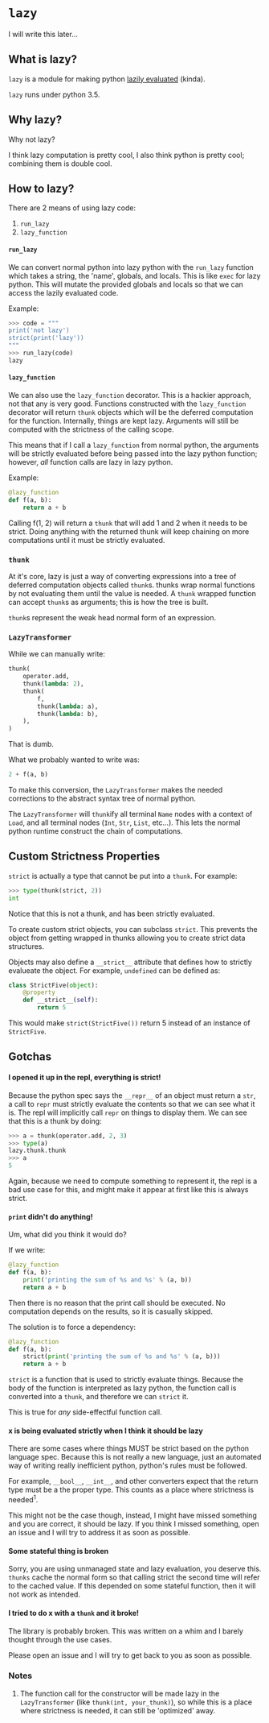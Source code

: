 # `lazy` #

I will write this later...


## What is lazy? ##

`lazy` is a module for making python
[lazily evaluated](http://en.wikipedia.org/wiki/Lazy_evaluation) (kinda).

`lazy` runs under python 3.5.


## Why lazy? ##

Why not lazy?

I think lazy computation is pretty cool, I also think python is pretty cool;
combining them is double cool.

## How to lazy? ##

There are 2 means of using lazy code:

1. `run_lazy`
1. `lazy_function`


#### `run_lazy` ####

We can convert normal python into lazy python with the `run_lazy` function
which takes a string, the 'name', globals, and locals. This is like `exec` for
lazy python. This will mutate the provided globals and locals so that we can
access the lazily evaluated code.

Example:

```python
>>> code = """
print('not lazy')
strict(print('lazy'))
"""
>>> run_lazy(code)
lazy
```


#### `lazy_function` ####

We can also use the `lazy_function` decorator. This is a hackier approach,
not that any is very good. Functions constructed with the `lazy_function`
decorator will return `thunk` objects which will be the deferred computation for
the function. Internally, things are kept lazy. Arguments will still be computed
with the strictness of the calling scope.

This means that if I call a `lazy_function` from normal python, the arguments
will be strictly evaluated before being passed into the lazy python function;
however, _all_ function calls are lazy in lazy python.

Example:

```python
@lazy_function
def f(a, b):
    return a + b
```

Calling f(1, 2) will return a `thunk` that will add 1 and 2 when it needs to be
strict. Doing anything with the returned thunk will keep chaining on more
computations until it must be strictly evaluated.


### `thunk` ###

At it's core, lazy is just a way of converting expressions into a tree of
deferred computation objects called `thunk`s. thunks wrap normal functions by
not evaluating them until the value is needed. A `thunk` wrapped function can
accept `thunk`s as arguments; this is how the tree is built.

`thunk`s represent the weak head normal form of an expression.


### `LazyTransformer` ###

While we can manually write:

```python
thunk(
    operator.add,
    thunk(lambda: 2),
    thunk(
        f,
        thunk(lambda: a),
        thunk(lambda: b),
    ),
)
```

That is dumb.

What we probably wanted to write was:

```python
2 + f(a, b)
```

To make this conversion, the `LazyTransformer` makes the needed corrections to
the abstract syntax tree of normal python.

The `LazyTransformer` will `thunk`ify all terminal `Name` nodes with a context
of `Load`, and all terminal nodes (`Int`, `Str`, `List`, etc...). This lets the
normal python runtime construct the chain of computations.


## Custom Strictness Properties ##

`strict` is actually a type that cannot be put into a `thunk`. For example:

```python
>>> type(thunk(strict, 2))
int
```

Notice that this is not a thunk, and has been strictly evaluated.

To create custom strict objects, you can subclass `strict`. This prevents the
object from getting wrapped in thunks allowing you to create strict data
structures.

Objects may also define a `__strict__` attribute that defines how to strictly
evalueate the object. For example, `undefined` can be defined as:

```python
class StrictFive(object):
    @property
    def __strict__(self):
        return 5
```

This would make `strict(StrictFive())` return 5 instead of an instance of
`StrictFive`.



## Gotchas ##


#### I opened it up in the repl, everything is strict! ####

Because the python spec says the `__repr__` of an object must return a `str`,
a call to `repr` must strictly evaluate the contents so that we can see what it
is. The repl will implicitly call `repr` on things to display them. We can see
that this is a thunk by doing:

```python
>>> a = thunk(operator.add, 2, 3)
>>> type(a)
lazy.thunk.thunk
>>> a
5
```

Again, because we need to compute something to represent it, the repl is a bad
use case for this, and might make it appear at first like this is always strict.

#### `print` didn't do anything! ####

Um, what did you think it would do?

If we write:

```python
@lazy_function
def f(a, b):
    print('printing the sum of %s and %s' % (a, b))
    return a + b
```

Then there is no reason that the print call should be executed.
No computation depends on the results, so it is casually skipped.

The solution is to force a dependency:

```python
@lazy_function
def f(a, b):
    strict(print('printing the sum of %s and %s' % (a, b)))
    return a + b
```

`strict` is a function that is used to strictly evaluate things.
Because the body of the function is interpreted as lazy python, the function
call is converted into a `thunk`, and therefore we can `strict` it.

This is true for _any_ side-effectful function call.


#### x is being evaluated strictly when I think it should be lazy ###

There are some cases where things MUST be strict based on the python language
spec. Because this is not really a new language, just an automated way of
writing really inefficient python, python's rules must be followed.

For example, `__bool__`, `__int__`, and other converters expect that the return
type must be a the proper type. This counts as a place where strictness is
needed<sup>1</sup>.

This might not be the case though, instead, I might have missed something and
you are correct, it should be lazy. If you think I missed something, open an
issue and I will try to address it as soon as possible.


#### Some stateful thing is broken ####

Sorry, you are using unmanaged state and lazy evaluation, you deserve
this. `thunks` cache the normal form so that calling strict the second time will
refer to the cached value. If this depended on some stateful function, then it
will not work as intended.


#### I tried to do x with a `thunk` and it broke! ####

The library is probably broken. This was written on a whim and I barely thought
through the use cases.

Please open an issue and I will try to get back to you as soon as possible.


### Notes ###

1. The function call for the constructor will be made lazy in the
   `LazyTransformer` (like `thunk(int, your_thunk)`), so while this is a place
   where strictness is needed, it can still be 'optimized' away.
